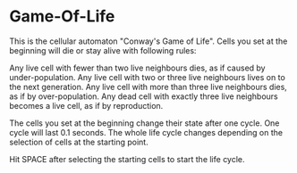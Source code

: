 # Game-Of-Life

This is the cellular automaton "Conway's Game of Life".
Cells you set at the beginning will die or stay alive with following rules:

Any live cell with fewer than two live neighbours dies, as if caused by under-population.
Any live cell with two or three live neighbours lives on to the next generation.
Any live cell with more than three live neighbours dies, as if by over-population.
Any dead cell with exactly three live neighbours becomes a live cell, as if by reproduction.

The cells you set at the beginning change their state after one cycle. One cycle will last 0.1 seconds.
The whole life cycle changes depending on the selection of cells at the starting point.

Hit SPACE after selecting the starting cells to start the life cycle.
